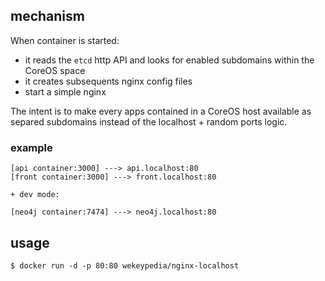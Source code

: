 ## mechanism

When container is started:

- it reads the `etcd` http API and looks for enabled subdomains within the CoreOS space
- it creates subsequents nginx config files
- start a simple nginx

The intent is to make every apps contained in a CoreOS host available as separed subdomains instead of the localhost + random ports logic.

### example

```
[api container:3000] ---> api.localhost:80
[front container:3000] ---> front.localhost:80

+ dev mode:

[neo4j container:7474] ---> neo4j.localhost:80
```


## usage

```shell
$ docker run -d -p 80:80 wekeypedia/nginx-localhost
```

